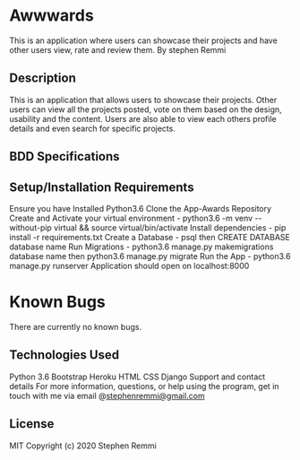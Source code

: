 # Awwwards
This is an application where users can showcase their projects and have other users view, rate and review them.
By stephen Remmi


## Description
This is an application that allows users to showcase their projects. Other users can view all the projects posted, vote on them based on the design, usability and the content. Users are also able to view each others profile details and even search for specific projects.

## BDD Specifications


## Setup/Installation Requirements
Ensure you have Installed Python3.6
Clone the App-Awards Repository
Create and Activate your virtual environment - python3.6 -m venv --without-pip virtual && source virtual/bin/activate
Install dependencies - pip install -r requirements.txt
Create a Database - psql then CREATE DATABASE database name
Run Migrations - python3.6 manage.py makemigrations database name then python3.6 manage.py migrate
Run the App - python3.6 manage.py runserver
Application should open on localhost:8000

# Known Bugs
There are currently no known bugs.

## Technologies Used
Python 3.6
Bootstrap
Heroku
HTML
CSS
Django
Support and contact details
For more information, questions, or help using the program, get in touch with me via email @stephenremmi@gmail.com

## License
MIT Copyright (c) 2020 Stephen Remmi